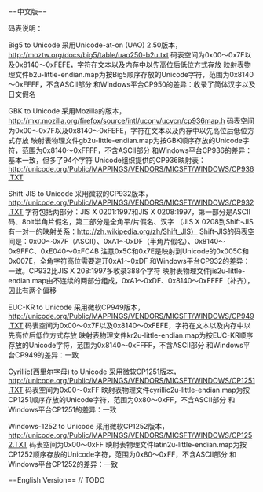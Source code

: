 ﻿
==中文版==

码表说明：

Big5 to Unicode
采用Unicode-at-on (UAO) 2.50版本，http://moztw.org/docs/big5/table/uao250-b2u.txt
码表空间为0x00～0x7F以及0x8140～0xFEFE，字符在文本以及内存中以先高位后低位方式存放
映射表物理文件b2u-little-endian.map为按Big5顺序存放的Unicode字符，范围为0x8140～0xFFFF，不含ASCII部分
和Windows平台CP950的差异：收录了简体汉字以及日文假名

GBK to Unicode
采用Mozilla的版本，http://mxr.mozilla.org/firefox/source/intl/uconv/ucvcn/cp936map.h
码表空间为0x00～0x7F以及0x8140～0xFEFE，字符在文本以及内存中以先高位后低位方式存放
映射表物理文件gb2u-little-endian.map为按GBK顺序存放的Unicode字符，范围为0x8140～0xFFFF，不含ASCII部分
和Windows平台CP936的差异：基本一致，但多了94个字符
Unicode组织提供的CP936映射表：http://unicode.org/Public/MAPPINGS/VENDORS/MICSFT/WINDOWS/CP936.TXT

Shift-JIS to Unicode
采用微软的CP932版本，http://unicode.org/Public/MAPPINGS/VENDORS/MICSFT/WINDOWS/CP932.TXT
字符包括两部分：JIS X 0201:1997和JIS X 0208:1997，第一部分是ASCII码、8bit半角片假名，第二部分是全角平/片假名、汉字
（JIS X 0208到Shift-JIS有一对一的映射关系：http://zh.wikipedia.org/zh/Shift_JIS）
Shift-JIS的码表空间是：0x00～0x7F（ASCII）、0xA1～0xDF（半角片假名）、0x8140～0x9FFC、0xE040～0xFC4B
注意0x5C和0x7E是映射到Unicode的0x005C和0x007E，全角字符高位需要避开0xA1～0xDF
和Windows平台CP932的差异：一致。CP932比JIS X 208:1997多收录388个字符
映射表物理文件jis2u-little-endian.map由不连续的两部分组成，0xA1～0xDF、0x8140～0xFFFF（补齐），因此有两个偏移

EUC-KR to Unicode
采用微软CP949版本，http://unicode.org/Public/MAPPINGS/VENDORS/MICSFT/WINDOWS/CP949.TXT
码表空间为0x00～0x7F以及0x8140～0xFEFE，字符在文本以及内存中以先高位后低位方式存放
映射表物理文件kr2u-little-endian.map为按EUC-KR顺序存放的Unicode字符，范围为0x8140～0xFFFF，不含ASCII部分
和Windows平台CP949的差异：一致

Cyrillic(西里尔字母) to Unicode
采用微软CP1251版本，http://unicode.org/Public/MAPPINGS/VENDORS/MICSFT/WINDOWS/CP1251.TXT
码表空间为0x00～0xFF
映射表物理文件cyrillic2u-little-endian.map为按CP1251顺序存放的Unicode字符，范围为0x80～0xFF，不含ASCII部分
和Windows平台CP1251的差异：一致

Windows-1252 to Unicode
采用微软CP1252版本，http://unicode.org/Public/MAPPINGS/VENDORS/MICSFT/WINDOWS/CP1252.TXT
码表空间为0x00～0xFF
映射表物理文件latin2u-little-endian.map为按CP1252顺序存放的Unicode字符，范围为0x80～0xFF，不含ASCII部分
和Windows平台CP1252的差异：一致

==English Version==
// TODO